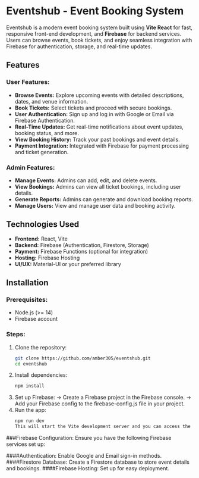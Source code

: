 # Eventshub - Event Booking System

Eventshub is a modern event booking system built using **Vite React** for fast, responsive front-end development, and **Firebase** for backend services. Users can browse events, book tickets, and enjoy seamless integration with Firebase for authentication, storage, and real-time updates.

## Features

### User Features:
- **Browse Events:** Explore upcoming events with detailed descriptions, dates, and venue information.
- **Book Tickets:** Select tickets and proceed with secure bookings.
- **User Authentication:** Sign up and log in with Google or Email via Firebase Authentication.
- **Real-Time Updates:** Get real-time notifications about event updates, booking status, and more.
- **View Booking History:** Track your past bookings and event details.
- **Payment Integration:** Integrated with Firebase for payment processing and ticket generation.

### Admin Features:
- **Manage Events:** Admins can add, edit, and delete events.
- **View Bookings:** Admins can view all ticket bookings, including user details.
- **Generate Reports:** Admins can generate and download booking reports.
- **Manage Users:** View and manage user data and booking activity.

## Technologies Used
- **Frontend:** React, Vite
- **Backend:** Firebase (Authentication, Firestore, Storage)
- **Payment:** Firebase Functions (optional for integration)
- **Hosting:** Firebase Hosting
- **UI/UX:** Material-UI or your preferred library

## Installation

### Prerequisites:
- Node.js (>= 14)
- Firebase account

### Steps:
1. Clone the repository:
   ```bash
   git clone https://github.com/amber305/eventshub.git
   cd eventshub
2. Install dependencies:
    ```bash
   npm install
3. Set up Firebase:
   -> Create a Firebase project in the Firebase console.
   -> Add your Firebase config to the firebase-config.js file in your project.
4. Run the app:
   ```bash
   npm run dev
   This will start the Vite development server and you can access the app at http://localhost:3000.

###Firebase Configuration:  Ensure you have the following Firebase services set up:

####Authentication: Enable Google and Email sign-in methods.
####Firestore Database: Create a Firestore database to store event details and bookings.
####Firebase Hosting: Set up for easy deployment.




